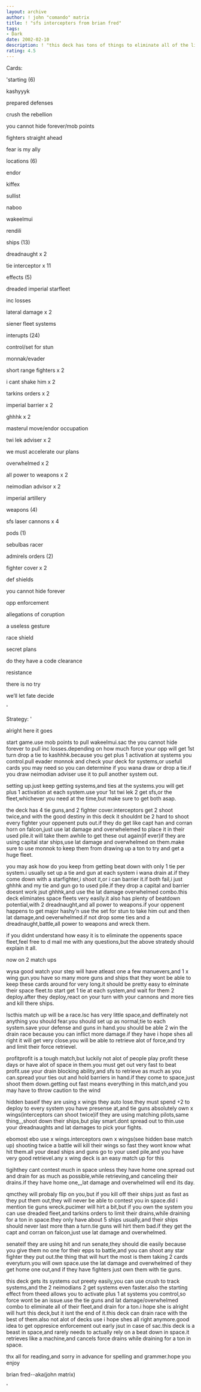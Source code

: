 ```yaml
---
layout: archive
author: ! john "comando" matrix
title: ! "sfs intercepters from brian fred"
tags:
- Dark
date: 2002-02-10
description: ! "this deck has tons of things to eliminate all of the light side players space,and drains for alot"
rating: 4.5
---
```

Cards: 

'starting (6)


kashyyyk

prepared defenses

crush the rebellion

you cannot hide forever/mob points

fighters straight ahead

fear is my ally


locations (6)


endor

kiffex

sullist

naboo

wakeelmui

rendili


ships (13)


dreadnaught x 2

tie interceptor x 11


effects (5)


dreaded imperial starfleet

inc losses

lateral damage x 2

siener fleet systems


interupts (24)


control/set for stun

monnak/evader

short range fighters x 2

i cant shake him x 2

tarkins orders x 2

imperial barrier x 2

ghhhk x 2

masterul move/endor occupation

twi lek adviser x 2

we must accelerate our plans

overwhelmed x 2

all power to weapons x 2

neimodian advisor x 2

imperial artillery


weapons (4)


sfs laser cannons x 4


pods (1)


sebulbas racer


admirels orders (2)


fighter cover x 2


def shields 


you cannot hide forever

opp enforcement

allegations of coruption

a useless gesture

race shield

secret plans

do they have a code clearance

resistance

there is no try

we’ll let fate decide


'

Strategy: '

alright here it goes


start game.use mob points to pull wakeelmui.sac the you cannot hide forever to pull inc losses.depending on how much force your opp will get 1st turn drop a tie to kashhhk.because you get plus 1 activation at systems you control.pull evader monnok and check your deck for systems,or usefull cards you may need so you can determine if you wana draw or drop a tie.if you draw neimodian adviser use it to pull another system out.


setting up.just keep getting systems,and ties at the systems.you will get plus 1 activation at each system.use your 1st twi lek 2 get sfs,or the fleet,whichever you need at the time,but make sure to get both asap.


the deck has 4 tie guns,and 2 fighter cover.interceptors get 2 shoot twice,and with the good destiny in this deck it shouldnt be 2 hard to shoot every fighter your oppenent puts out.if they do get like capt han and corran horn on falcon,just use lat damage and overwhelemed to place it in their used pile.it will take them awhile to get these out again(if ever)if they are using capital star ships,use lat damage and overwhelmed on them.make sure to use monnok to keep them from drawing up a ton to try and get a huge fleet.


you may ask how do you keep from getting beat down with only 1 tie per system.i usually set up a tie and gun at each system i wana drain at.if they come down with a starfighter,i shoot it,or i can barrier it.if both fail,i just ghhhk and my tie and gun go to used pile.if they drop a capital and barrier doesnt work jsut ghhhk,and use the lat damage overwhelmed combo.this deck eliminates space fleets very easily.it also has plenty of beatdown potential,with 2 dreadnaught,and all power to weapons.if your oppenent happens to get major hashy’n use the set for stun to take him out and then lat damage,and oeverwhelmed.if not drop some ties and a dreadnaught,battle,all power to weapons and wreck them.


if you didnt understand how easy it is to eliminate the oppenents space fleet,feel free to d mail me with any questions,but the above stratedy should explain it all.


now on 2 match ups


wysa good watch your step will have atleast one a few manuevers,and 1 x wing gun.you have so many more guns and ships that they wont be able to keep these cards around for very long.it should be pretty easy to elminate their space fleet.to start get 1 tie at each system,and wait for them 2 deploy.after they deploy,react on your turn with your cannons and more ties and kill there ships.


lscthis match up will be a race.lsc has very little space,and deffinately not anything you should fear.you should set up as normal,tie to each system.save your defense and guns in hand.you should be able 2 win the drain race because you can inflict more damage.if they have i hope shes all right it will get very close.you will be able to retrieve alot of force,and try and limit their force retrievel.


profitprofit is a tough match,but luckily not alot of people play profit these days or have alot of space in them.you must get out very fast to beat profit.use your drain blocking ability,and sfs to retrieve as much as you can.spread your ties out and hold barriers in hand.if they come to space,just shoot them down.getting out fast means everything in this match,and you may have to throw caution to the wind


hidden baseif they are using x wings they auto lose.they must spend +2 to deploy to every system you have presense at,and tie guns absolutely own x wings(interceptors can shoot twice)if they are using matching pilots,same thing,,,shoot down their ships,but play smart.dont spread out to thin.use your dreadnaughts and lat damages to pick your fights.


ebomost ebo use x wings.interceptors own x wings(see hidden base match up) shooting twice a battle will kill their wings so fast they wont know what hit them.all your dead ships and guns go to your used pile,and you have very good retrievel.any x wing deck is an easy match up for this


tigihthey cant contest much in space unless they have home one.spread out and drain for as much as possible,while retrieving,and canceling their drains.if they have home one,,,lat damage and overwhelmed will end its day.


qmcthey will probaly flip on you,but if you kill off their ships just as fast as they put them out,they will never be able to contest you in space.did i mention tie guns wreck.pucimer will hirt a bit,but if you own the system you can use dreaded fleet,and tarkins orders to limit their drains,while draining for a ton in space.they only have about 5 ships usually,and their ships should never last more than a turn.tie guns will hirt them bad.if they get the capt and corran on falcon,just use lat damage and overwhelmed.


senateif they are using hit and run senate,they should die easily because you give them no one for their epps to battle,and you can shoot any star fighter they put out.the thing that will hurt the most is them taking 2 cards everyturn.you will own space.use the lat damage and overwhelmed of they get home one out,and if they have fighters just own them with tie guns.


this deck gets its systems out preety easily,you can use crush to track systems,and the 2 neimodians 2 get systems even faster.also the starting effect from theed allows you to activate plus 1 at systems you comtrol,so force wont be an issue.use the tie guns and lat damage/overwhelmed combo to eliminate all of their fleet,and drain for a ton.i hope she is alright will hurt this deck,but it isnt the end of it.this deck can drain race with the best of them.also not alot of decks use i hope shes all right anymore.good idea to get oppresice enforcement out early jsut in case of sac.this deck is a beast in space,and rarely needs to actually rely on a beat down in space.it retrieves like a machine,and cancels force drains while draining for a ton in space.


thx all for reading,and sorry in advance for spelling and grammer.hope you enjoy


brian fred--aka(john matrix)

'